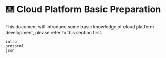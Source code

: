 # ⌨️ Cloud Platform Basic Preparation

This document will introduce some basic knowledge of cloud platform development, please refer to this section first.

```{toctree}
intro
protocol
json
```
